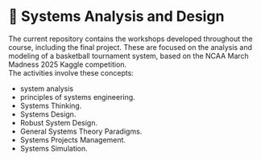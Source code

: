# 💭 Systems Analysis and Design
The current repository contains the workshops developed throughout the course, including the final project. These are focused on the analysis and modeling of a basketball tournament system, based on the NCAA March Madness 2025 Kaggle competition. <br>
The activities involve these concepts:
- system analysis
- principles of systems engineering.
- Systems Thinking.
- Systems Design.
- Robust System Design.
- General Systems Theory Paradigms.
- Systems Projects Management.
- Systems Simulation.
